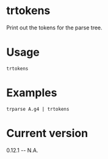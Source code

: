 # trtokens

Print out the tokens for the parse tree.

# Usage

    trtokens

# Examples

    trparse A.g4 | trtokens

# Current version

0.12.1 -- N.A.
